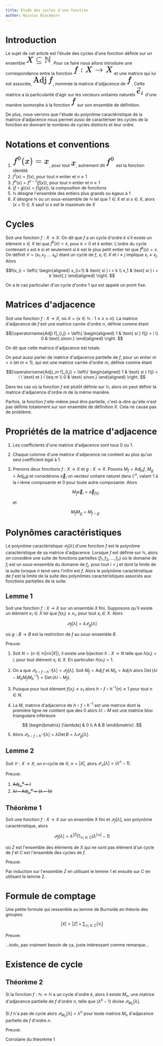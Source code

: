 ```yaml
---
title: Étude des cycles d'une fonction
author: Nicolas Blackburn
---
```


# Introduction

Le sujet de cet article est l'étude des cycles d'une fonction définie sur un ensemble ![$X \subseteq \mathbb{N}$](images/WCBcc3Vic2V0ZXEgXG1hdGhiYntOfQ__.svg). Pour ce faire nous allons introduire une correspondance entre la fonction ![$f:X \to X$](images/ZjpYIFx0byBY.svg) et une matrice qui lui est associée, ![$\operatorname{Adj} f$](images/XG9wZXJhdG9ybmFtZXtBZGp9IGY_.svg), nommée la matrice d'adjacence de ![$f$](images/Zg__.svg). Cette matrice a la particularité d'agir sur les vecteurs unitaires naturels ![$\vec e_i$](images/XHZlYyBlX2k_.svg) d'une manière isomorphe à la fonction ![$f$](images/Zg__.svg) sur son ensemble de définition. 

De plus, nous verrons que l'étude du polynôme caractéristique de la matrice d'adjacence nous permet aussi de caractériser les cycles de la fonction en donnant le nombres de cycles distincts et leur ordre.

# Notations et conventions

1. ![$f^0(x) = x$](images/Zl4wKHgpID0geA__.svg), pour tout ![$x$](images/eA__.svg), autrement dit ![$f^0$](images/Zl4w.svg) est la fonction identité
2. $f^1(x) = f(x)$, pour tout $n$ entier et $n \geq 1$
3. $f^n(x) = f^{n-1}(f(x))$, pour tout $n$ entier et $n \geq 1$
4. $(f \circ g) (x) = f(g(x))$, la composition de fonctions
5. $\mathbb{N}$ désigne l'ensemble des entiers plus grands ou égaux à $1$
6. $X$ désigne $\mathbb{N}$ ou un sous-ensemble de $\mathbb{N}$ tel que $1 \in X$ et si $x \in X$, alors $(x+1) \in X$ sauf si $x$ est le maximum de $X$

# Cycles

Soit une fonction $f:X \to X$. On dit que $f$ a un cycle d'ordre $k$ s'il existe un élément $x \in X$ tel que $f^k(x) = x$, pour $k > 0$ et $k$ entier. L'ordre du cycle contenant $x$ est $k$ si et seulement si $k$ est le plus petit entier tel que $f^k(x) = x$. On définit $\mathcal{C} = (x_1 \  x_2 \ \ldots \  x_k)$ étant un cycle de $f$, $x_i \in X$ et $i \neq j$ implique $x_i \neq x_j$. Alors 

$$f(x_i) = \left\{ \begin{aligned}
    x_{i+1} & \text{ si } i < k \\
    x_1 & \text{ si } i = k \text{.}
\end{aligned} \right. $$

On a le cas particulier d'un cycle d'ordre $1$ qui est appelé un point fixe.

# Matrices d'adjacence

Soit une fonction $f:X \to X$, où $X = \{x \in \mathbb{N}: 1 \leq x \leq n\}$. La matrice d'adjacence de $f$ est une matrice carrée d'ordre $n$, définie comme étant

$$[\operatorname{Adj} f]_{i,j} = \left\{ \begin{aligned}
    1 & \text{ si } f(j) = i \\
    0 & \text{ sinon.}
\end{aligned} \right. $$

On dit que cette matrice d'adjacence est totale.

On peut aussi parler de matrice d'adjacence partielle de $f$, pour un entier $m < n$ (et $m \geq 1$), qui est une matrice carrée d'ordre $m$, définie comme étant

$$[\operatorname{Adj}_m f]_{i,j} = \left\{ \begin{aligned}
    1 & \text{ si } f(j) = i \ \text{ et } i \leq m \\
    0 & \text{ sinon.}
\end{aligned} \right. $$

Dans les cas où la fonction $f$ est plutôt définie sur $\mathbb{N}$, alors on peut définir la matrice d'adjacence d'ordre $m$ de la même manière.

Parfois, la fonction $f$ elle-même peut être partielle, c'est-à-dire qu'elle n'est pas définie totalement sur son ensemble de définition $X$. Cela ne cause pas de problème.
    
# Propriétés de la matrice d'adjacence

1. Les coefficients d'une matrice d'adjacence sont tous $0$ ou $1$.

2. Chaque colonne d'une matrice d'adjacence ne contient au plus qu'un seul coefficient égal à $1$.

3. Prenons deux fonctions $f:X \to X$ et $g:X \to X$. Posons $M_f = \operatorname{Adj}_n f$, $M_g = \operatorname{Adj}_n g$ et considérons $\vec e_i$ un vecteur unitaire naturel dans $\mathbb{C}^n$, valant $1$ à la $i$-ième composante et $0$ pour toute autre composante. Alors

    $$M_f \vec e_i = \vec e_{f(i)}$$

    et 

    $$M_f M_g = M_{f \circ g}.$$

# Polynômes caractéristiques

Le polynôme caractéristique $\mathcal{P}_f[\lambda]$ d'une fonction $f$ est le polynôme caractéristique de sa matrice d'adjacence. Lorsque $f$ est définie sur $\mathbb{N}$, alors on considère une suite de fonctions partielles $(f_1, f_2, \dots, f_n)$ où le domaine de $f_i$ est un sous-ensemble du domaine de $f_j$, pour tout $i < j$ et dont la limite de la suite lorsque $n$ tend vers l'infini est $f$. Alors le polynôme caractéristique de $f$ est la limite de la suite des polynômes caractéristiques associés aux fonctions partielles de la suite. 

## Lemme 1

Soit une fonction $f:X \to X$ sur un ensemble $X$ fini. Supposons qu'il existe un élément $x_1 \in X$ tel que $f(x_i) \not = x_1$, pour tout $x_i \in X$. Alors 

$$\mathcal{P}_f[\lambda] = \lambda \mathcal{P}_g[\lambda]$$

où $g:B \to B$ est la restriction de $f$ au sous-ensemble $B$.

Preuve:

1. Soit $N = \{n \in \mathbb{N} | n \leq |X|\}$, il existe une bijection $h:X \to N$ telle que $h(x_i) = i$, pour tout élément $x_i \in X$. En particulier $h(x_1) = 1$.

2. On a que $\mathcal{P}_{h \circ f \circ h^{-1}}[\lambda] = \mathcal{P}_f[\lambda]$. Soit $M_f = \operatorname{Adj} f$ et $M_h = \operatorname{Adj} h$ alors $\operatorname{Det} (\lambda I - M_h M_f M_h^{-1}) = \operatorname{Det} (\lambda I - M_f)$.

3. Puisque pour tout élément $f(x_i) \not = x_1$ alors $h \circ f \circ h^{-1} (n) \not = 1$ pour tout $n \in N$. 

4. La $M$, matrice d'adjacence de $h \circ f \circ h^{-1}$ est une matrice dont la première ligne ne contient que des $0$ alors $\lambda I - M$ est une matrice bloc triangulaire inférieure

$$
\begin{bmatrix}
    [\lambda] & 0 \\
    A & B 
\end{bmatrix}
.$$

5. Alors $\mathcal{P}_{h \circ f \circ h^{-1}}[\lambda] = \lambda \operatorname{Det} B = \lambda \mathcal{P}_g[\lambda]$.

## Lemme 2

Soit $\mathcal C:X \to X$, un $n$-cycle de $X$, $n = |X|$, alors $\mathcal{P}_{\mathcal C}[\lambda] = (\lambda^n - 1)$.

Preuve:

1. ~~$\operatorname{Adj}_{\mathcal C}^n = I$~~
2. ~~$\lambda I - \operatorname{Adj}_{\mathcal C}^n = (\lambda - 1) I$~~

## Théorème 1

Soit une fonction $f:X \to X$ sur un ensemble $X$ fini et $\mathcal{P}_f[\lambda]$, son polynôme caractéristique, alors 

$$\mathcal{P}_f[\lambda] = \lambda^{|Z|} \prod_{\mathcal{C}_i \in C} (\lambda^{|\mathcal{C}_i|} - 1)$$

où $Z$ est l'ensemble des éléments de $X$ qui ne sont pas élément d'un cycle de $f$ et $C$ est l'ensemble des cycles de $f$.

Preuve:

Par induction sur l'ensemble $Z$ en utilisant le lemme 1 et ensuite sur $C$ en utilisant le lemme 2.

# Formule de comptage

Une petite formule qui ressemble au lemme de Burnside en théorie des groupes:

$$|X| = |Z| + \sum_{\mathcal{C}_i \in C} |\mathcal{C}_i|$$

Preuve:

...todo, pas vraiment besoin de ça, juste intéressant comme remarque...

# Existence de cycle

## Théorème 2

Si la fonction $f:\mathbb{N} \to \mathbb{N}$ a un cycle d'ordre $k$, alors il existe $M_n$, une matrice d'adjacence partielle de $f$ d'ordre $n$, telle que $(\lambda^k - 1)$ divise $\mathcal{P}_{M_n}[\lambda]$. 

Si $f$ n'a pas de cycle alors $\mathcal{P}_{M_n}[\lambda] = \lambda^n$ pour toute matrice $M_n$ d'adjacence partielle de $f$ d'ordre $n$.

Preuve:

Corrolaire du théorème 1
